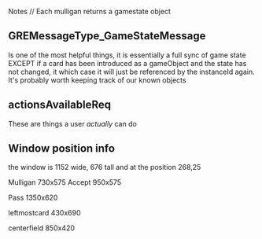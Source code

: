 Notes
// Each mulligan returns a gamestate object

## GREMessageType_GameStateMessage

Is one of the most helpful things, it is essentially a full sync of game state EXCEPT if a card has been introduced as a gameObject and the state has not changed, it which case it will just be referenced by the instanceId again. It's probably worth keeping track of our known objects

## actionsAvailableReq ##
These are things a user _actually_ can do



## Window position info ##
the window is 1152 wide, 676 tall and at the position 268,25

Mulligan 730x575
Accept 950x575

Pass 1350x620

leftmostcard 430x690

centerfield 850x420
